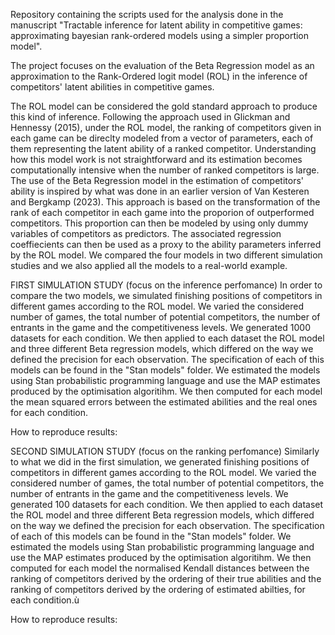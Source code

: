 Repository containing the scripts used for the analysis done in the manuscript "Tractable inference for latent ability in competitive games: 
approximating bayesian rank-ordered models using a simpler proportion model".

The project focuses on the evaluation of the Beta Regression model as an approximation to the Rank-Ordered logit model (ROL) in the inference
of competitors' latent abilities in competitive games. 

The ROL model can be considered the gold standard approach to produce this kind of inference.
Following the approach used in Glickman and Hennessy (2015), under the ROL model, the ranking of competitors given in each game can be direclty modeled 
from a vector of parameters, each of them representing the latent ability of a ranked competitor. Understanding how this model work is not straightforward and
its estimation becomes computationally intensive when the number of ranked competitors is large. 
The use of the Beta Regression model in the estimation of competitors' ability is inspired by what was done in an earlier version of Van Kesteren and Bergkamp (2023).
This approach is based on the transformation of the rank of each competitor in each game into the proporion of outperformed competitors. This proportion can then 
be modeled by using only dummy variables of competitors as predictors. The associated regression coeffiecients can then be used as a proxy to the ability parameters
inferred by the ROL model. 
We compared the four models in two different simulation studies and we also applied all the models to a real-world example. 

FIRST SIMULATION STUDY (focus on the inference perfomance)
In order to compare the two models, we simulated finishing positions of competitors in different games according to the ROL model.
We varied the considered number of games, the total number of potential competitors, the number of entrants in the game and the competitiveness levels. We  generated 1000 
datasets for each condition.  We then applied to each dataset the ROL model and three different Beta regression models, which differed on the way we defined the precision 
for each observation. The specification of each of this models can be found in the "Stan models" folder. We estimated the models using Stan probabilistic programming language
and use the MAP estimates produced by the optimisation algoritihm. We then computed for each model the mean squared errors between the estimated abilities and the real ones for 
each condition. 

How to reproduce results:



SECOND SIMULATION STUDY (focus on the ranking perfomance)
Similarly to what we did in the first simulation, we generated finishing positions of competitors in different games according to the ROL model. 
We varied the considered number of games, the total number of potential competitors, the number of entrants in the game and the competitiveness levels. We  generated 100 
datasets for each condition.  We then applied to each dataset the ROL model and three different Beta regression models, which differed on the way we defined the precision 
for each observation. The specification of each of this models can be found in the "Stan models" folder. We estimated the models using Stan probabilistic programming language
and use the MAP estimates produced by the optimisation algoritihm. We then computed for each model the normalised Kendall distances between the ranking of competitors derived by the ordering
of their true abilities and the ranking of competitors derived by the ordering of estimated abilties, for each condition.ù

How to reproduce results: 


